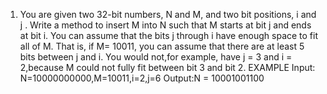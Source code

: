 1.  You are given two 32-bit numbers, N and M, and two bit positions, i and j .
Write a method to insert M into N such that M starts at bit j and ends at bit i. 
You can assume that the bits j through i have enough space to fit all of M. 
That is, if M= 10011, you can assume that there are at least 5 bits between j and i. 
You would not,for example, have j = 3 and i = 2,because M could not fully fit between bit 3 and bit 2.
EXAMPLE
Input: N=10000000000,M=10011,i=2,j=6 Output:N = 10001001100
